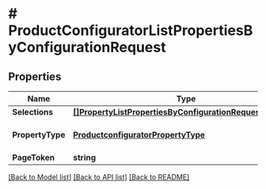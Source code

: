 # # ProductConfiguratorListPropertiesByConfigurationRequest


## Properties 


Name | Type | Description | Notes
------------ | ------------- | ------------- | -------------
**Selections**| [**[]PropertyListPropertiesByConfigurationRequestSelection**](PropertyListPropertiesByConfigurationRequestSelection.md) |   | [optional]
**PropertyType**| [**ProductconfiguratorPropertyType**](ProductconfiguratorPropertyType.md) |  for more information please, see Model/ProductconfiguratorPropertyType.php  | [optional] [default to UNKNOWN]
**PageToken**| **string** |   | [optional]


[[Back to Model list]](../../README.md#models) [[Back to API list]](../../README.md#endpoints) [[Back to README]](../../README.md)

